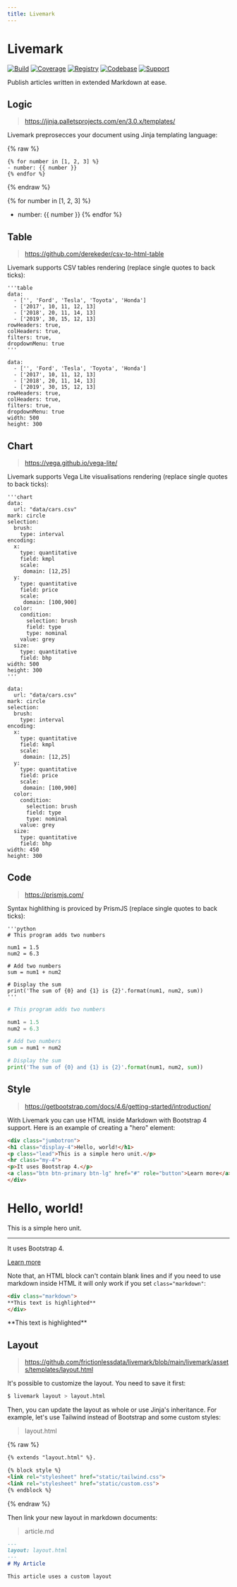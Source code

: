 ```yaml
---
title: Livemark
---
```


# Livemark

[![Build](https://img.shields.io/github/workflow/status/frictionlessdata/livemark/general/main)](https://github.com/frictionlessdata/livemark/actions)
[![Coverage](https://img.shields.io/codecov/c/github/frictionlessdata/livemark/main)](https://codecov.io/gh/frictionlessdata/livemark)
[![Registry](https://img.shields.io/pypi/v/livemark.svg)](https://pypi.python.org/pypi/livemark)
[![Codebase](https://img.shields.io/badge/codebase-github-brightgreen)](https://github.com/frictionlessdata/livemark)
[![Support](https://img.shields.io/badge/support-discord-brightgreen)](https://discord.com/channels/695635777199145130/695635777199145133)

Publish articles written in extended Markdown at ease.

## Logic

> https://jinja.palletsprojects.com/en/3.0.x/templates/

Livemark preprosecces your document using Jinja templating language:

{% raw %}
```
{% for number in [1, 2, 3] %}
- number: {{ number }}
{% endfor %}
```
{% endraw %}

{% for number in [1, 2, 3] %}
- number: {{ number }}
{% endfor %}

## Table

> https://github.com/derekeder/csv-to-html-table

Livemark supports CSV tables rendering (replace single quotes to back ticks):

```
'''table
data:
  - ['', 'Ford', 'Tesla', 'Toyota', 'Honda']
  - ['2017', 10, 11, 12, 13]
  - ['2018', 20, 11, 14, 13]
  - ['2019', 30, 15, 12, 13]
rowHeaders: true,
colHeaders: true,
filters: true,
dropdownMenu: true
'''
```

```table
data:
  - ['', 'Ford', 'Tesla', 'Toyota', 'Honda']
  - ['2017', 10, 11, 12, 13]
  - ['2018', 20, 11, 14, 13]
  - ['2019', 30, 15, 12, 13]
rowHeaders: true,
colHeaders: true,
filters: true,
dropdownMenu: true
width: 500
height: 300
```

## Chart

> https://vega.github.io/vega-lite/

Livemark supports Vega Lite visualisations rendering (replace single quotes to back ticks):

```
'''chart
data:
  url: "data/cars.csv"
mark: circle
selection:
  brush:
    type: interval
encoding:
  x:
    type: quantitative
    field: kmpl
    scale:
     domain: [12,25]
  y:
    type: quantitative
    field: price
    scale:
     domain: [100,900]
  color:
    condition:
      selection: brush
      field: type
      type: nominal
    value: grey
  size:
    type: quantitative
    field: bhp
width: 500
height: 300
'''
```

```chart
data:
  url: "data/cars.csv"
mark: circle
selection:
  brush:
    type: interval
encoding:
  x:
    type: quantitative
    field: kmpl
    scale:
     domain: [12,25]
  y:
    type: quantitative
    field: price
    scale:
     domain: [100,900]
  color:
    condition:
      selection: brush
      field: type
      type: nominal
    value: grey
  size:
    type: quantitative
    field: bhp
width: 450
height: 300
```

## Code

> https://prismjs.com/

Syntax highlithing is proviced by PrismJS (replace single quotes to back ticks):

```
'''python
# This program adds two numbers

num1 = 1.5
num2 = 6.3

# Add two numbers
sum = num1 + num2

# Display the sum
print('The sum of {0} and {1} is {2}'.format(num1, num2, sum))
'''
```

```python
# This program adds two numbers

num1 = 1.5
num2 = 6.3

# Add two numbers
sum = num1 + num2

# Display the sum
print('The sum of {0} and {1} is {2}'.format(num1, num2, sum))
```

## Style

> https://getbootstrap.com/docs/4.6/getting-started/introduction/

With Livemark you can use HTML inside Markdown with Bootstrap 4 support. Here is an example of creating a "hero" element:

```html
<div class="jumbotron">
<h1 class="display-4">Hello, world!</h1>
<p class="lead">This is a simple hero unit.</p>
<hr class="my-4">
<p>It uses Bootstrap 4.</p>
<a class="btn btn-primary btn-lg" href="#" role="button">Learn more</a>
</div>
```

<div class="jumbotron">
<h1 class="display-4">Hello, world!</h1>
<p class="lead">This is a simple hero unit.</p>
<hr class="my-4">
<p>It uses Bootstrap 4.</p>
<a class="btn btn-primary btn-lg" href="#" role="button">Learn more</a>
</div>

Note that, an HTML block can't contain blank lines and if you need to use markdown inside HTML it will only work if you set `class="markdown"`:

```html
<div class="markdown">
**This text is highlighted**
</div>
```

<div class="markdown">
**This text is highlighted**
</div>


## Layout

> https://github.com/frictionlessdata/livemark/blob/main/livemark/assets/templates/layout.html

It's possible to customize the layout. You need to save it first:

```bash
$ livemark layout > layout.html
```

Then, you can update the layout as whole or use Jinja's inheritance. For example, let's use Tailwind instead of Bootstrap and some custom styles:

> layout.html

{% raw %}
```html
{% extends "layout.html" %}.

{% block style %}
<link rel="stylesheet" href="static/tailwind.css">
<link rel="stylesheet" href="static/custom.css">
{% endblock %}
```
{% endraw %}

Then link your new layout in markdown documents:

> article.md

```md
---
layout: layout.html
---
# My Article

This article uses a custom layout
```
